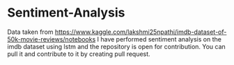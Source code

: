 # Sentiment-Analysis

Data taken from https://www.kaggle.com/lakshmi25npathi/imdb-dataset-of-50k-movie-reviews/notebooks
I have performed sentiment analysis on the imdb dataset using lstm and the repository is open for contribution.
You can pull it and contribute to it by creating pull request.
